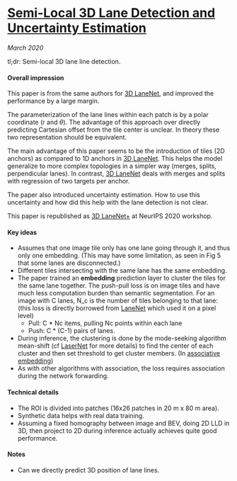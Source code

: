 # [Semi-Local 3D Lane Detection and Uncertainty Estimation](https://arxiv.org/abs/2003.05257)

_March 2020_

tl;dr: Semi-local 3D lane line detection.

#### Overall impression
This paper is from the same authors for [3D LaneNet](3d_lanenet.md), and improved the performance by a large margin.

The parameterization of the lane lines within each patch is by a polar coordinate (r and $\theta$). The advantage of this approach over directly predicting Cartesian offset from the tile center is unclear. In theory these two representation should be equivalent. 

The main advantage of this paper seems to be the introduction of tiles (2D anchors) as compared to 1D anchors in [3D LaneNet](3d_lanenet.md). This helps the model generalize to more complex topologies in a simpler way (merges, splits, perpendicular lanes). In contrast, [3D LaneNet](3d_lanenet.md) deals with merges and splits with regression of two targets per anchor. 

The paper also introduced uncertainty estimation. How to use this uncertainty and how did this help with the lane detection is not clear.

This paper is republished as [3D LaneNet+](3d_lanenet+.md) at NeurIPS 2020 workshop.

#### Key ideas
- Assumes that one image tile only has one lane going through it, and thus only one embedding. (This may have some limitation, as seen in Fig 5 that some lanes are disconnected.)
- Different tiles intersecting with the same lane has the same embedding.
- The paper trained an **embedding** prediction layer to cluster the tiles for the same lane together. The push-pull loss is on image tiles and have much less computation burden than semantic segmentation. For an image with C lanes, N_c is the number of tiles belonging to that lane: (this loss is directly borrowed from [LaneNet](lanenet.md) which used it on a pixel level)
	- Pull: C * Nc items, pulling Nc points within each lane 
	- Push: C * (C-1) pairs of lanes. 
- During inference, the clustering is done by the mode-seeking algorithm mean-shift (cf [LaserNet](lasernet.md) for more details) to find the center of each cluster and then set threshold to get cluster members. (In [associative embedding](associative_embedding.md))
- As with other algorithms with association, the loss requires association during the network forwarding.

#### Technical details
- The ROI is divided into patches (16x26 patches in 20 m x 80 m area).
- Synthetic data helps with real data training.
- Assuming a fixed homography between image and BEV, doing 2D LLD in 3D, then project to 2D during inference actually achieves quite good performance. 

#### Notes
- Can we directly predict 3D position of lane lines.